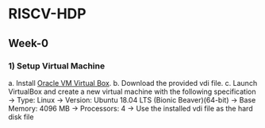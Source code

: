 # RISCV-HDP
## Week-0
### 1) Setup Virtual Machine
a. Install [Oracle VM Virtual Box](https://www.virtualbox.org/wiki/Downloads).
b. Download the provided vdi file.
c. Launch VirtualBox and create a new virtual machine with the following specification
-> Type: Linux -> Version: Ubuntu 18.04 LTS (Bionic Beaver)(64-bit) -> Base Memory: 4096 MB -> Processors: 4 -> Use the installed vdi file as the hard disk file
